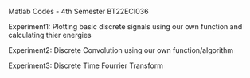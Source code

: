Matlab Codes - 4th Semester 
BT22ECI036

Experiment1: Plotting basic discrete signals using our own function and calculating thier energies

Experiment2: Discrete Convolution using our own function/algorithm

Experiment3: Discrete Time Fourrier Transform
